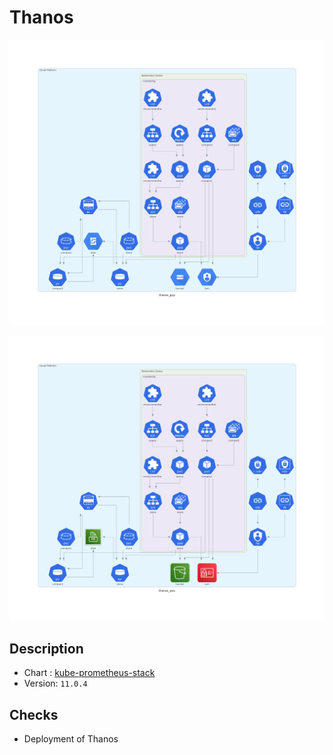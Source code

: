 # Thanos

![Thanos GCP](../../img/thanos_gcp.png)

![Thanos AWS](../../img/thanos_aws.png)

## Description

* Chart : [kube-prometheus-stack](https://artifacthub.io/packages/helm/prometheus-community/kube-prometheus-stack)
* Version: `11.0.4`

## Checks

* Deployment of Thanos

```shell
```
